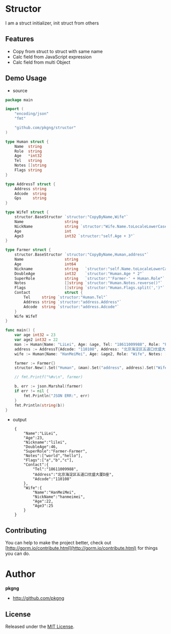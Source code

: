 # Structor

  I am a struct initializer, init struct from others 


## Features

* Copy from struct to struct with same name
* Calc field from JavaScript expression
* Calc field from multi Object

## Demo Usage

* source

```go
package main

import (
	"encoding/json"
	"fmt"

	"github.com/pkgng/structor"
)

type Human struct {
	Name  string
	Role  string
	Age   *int32
	Tel   string
	Notes []string
	Flags string
}

type AddressT struct {
	Address string
	Adcode  string
	Gps     string
}

type WifeT struct {
	structor.BaseStructor `structor:"CopyByName,Wife"`
	Name                  string
	NickName              string `structor:"Wife.Name.toLocaleLowerCase()"`
	Age                   int
	Age3                  int32 `structor:"self.Age + 3"`
}

type Farmer struct {
	structor.BaseStructor `structor:"CopyByName,Human,address"`
	Name                  string
	Age                   int64
	Nickname              string   `structor:"self.Name.toLocaleLowerCase()"`
	DoubleAge             int32    `structor:"Human.Age * 2"`
	SuperRole             string   `structor:"'Farmer-' + Human.Role"`
	Notes                 []string `structor:"Human.Notes.reverse()"`
	Flags                 []string `structor:"Human.Flags.split(',')"`
	Contact               struct {
		Tel     string `structor:"Human.Tel"`
		Address string `structor:"address.Address"`
		Adcode  string `structor:"address.Adcode"`
	}
	Wife WifeT
}

func main() {
	var age int32 = 23
	var age2 int32 = 22
	man := Human{Name: "LiLei", Age: &age, Tel: "18611009988", Role: "Farmer", Notes: []string{"hello", "world"}, Flags: "a,b,c"}
	address := AddressT{Adcode: "110108", Address: "北京海淀区五道口优盛大厦D座", Gps: "116.328115,40.054629"}
	wife := Human{Name: "HanMeiMei", Age: &age2, Role: "Wife", Notes: []string{"hello", "world"}, Flags: "e,f,g"}

	farmer := Farmer{}
	structor.New().Set("Human", &man).Set("address", address).Set("Wife", &wife).Construct(&farmer)

	// fmt.Printf("%#v\n", farmer)

	b, err := json.Marshal(farmer)
	if err != nil {
		fmt.Println("JSON ERR:", err)
	}
	fmt.Println(string(b))
}
```

* output

```output
	{
		"Name":"LiLei",
		"Age":23,
		"Nickname":"lilei",
		"DoubleAge":46,
		"SuperRole":"Farmer-Farmer",
		"Notes":["world","hello"],
		"Flags":["a","b","c"],
		"Contact":{
			"Tel":"18611009988",
			"Address":"北京海淀区五道口优盛大厦D座",
			"Adcode":"110108"
		},
		"Wife":{
			"Name":"HanMeiMei",
			"NickName":"hanmeimei",
			"Age":22,
			"Age3":25
		}
	}
```

## Contributing

You can help to make the project better, check out [http://gorm.io/contribute.html](http://gorm.io/contribute.html) for things you can do.

# Author

**pkgng**

* <http://github.com/pkgng>


## License

Released under the [MIT License](https://github.com/pkgng/structor/blob/master/License).
